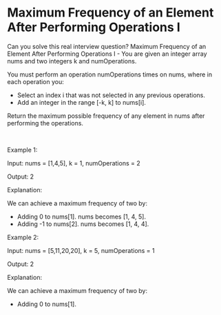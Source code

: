 # Maximum Frequency of an Element After Performing Operations I

Can you solve this real interview question? Maximum Frequency of an Element After Performing Operations I - You are given an integer array nums and two integers k and numOperations.

You must perform an operation numOperations times on nums, where in each operation you:

 * Select an index i that was not selected in any previous operations.
 * Add an integer in the range [-k, k] to nums[i].

Return the maximum possible frequency of any element in nums after performing the operations.

 

Example 1:

Input: nums = [1,4,5], k = 1, numOperations = 2

Output: 2

Explanation:

We can achieve a maximum frequency of two by:

 * Adding 0 to nums[1]. nums becomes [1, 4, 5].
 * Adding -1 to nums[2]. nums becomes [1, 4, 4].

Example 2:

Input: nums = [5,11,20,20], k = 5, numOperations = 1

Output: 2

Explanation:

We can achieve a maximum frequency of two by:

 * Adding 0 to nums[1].